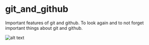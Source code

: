 # git_and_github
Important features of git and github. To look again and to not forget important things about git and github.

![alt text](https://miro.medium.com/max/1000/1*YMXcq57qPfIThhPuOjZeSw.png=250x)
